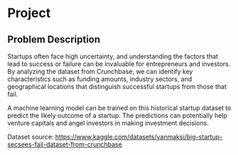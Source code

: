 # Project

## Problem Description

Startups often face high uncertainty, and understanding the factors that lead to success or failure can be invaluable for entrepreneurs and investors. By analyzing the dataset from Crunchbase, we can identify key characteristics such as funding amounts, industry sectors, and geographical locations that distinguish successful startups from those that fail.

A machine learning model can be trained on this historical startup dataset to predict the likely outcome of a startup. The predictions can potentially help venture capitals and angel investors in making investment decisions.

Dataset source: https://www.kaggle.com/datasets/yanmaksi/big-startup-secsees-fail-dataset-from-crunchbase
